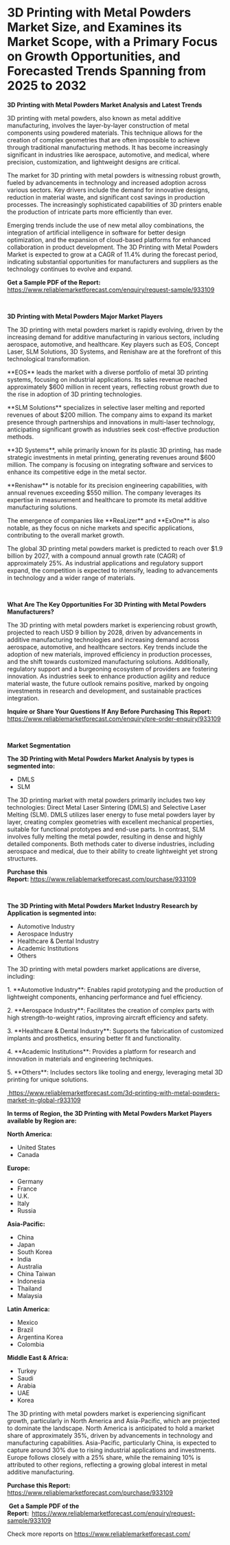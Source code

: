 <p><h1>3D Printing with Metal Powders Market Size, and Examines its Market Scope, with a Primary Focus on Growth Opportunities, and Forecasted Trends Spanning from 2025 to 2032</h1></p><p><strong>3D Printing with Metal Powders Market Analysis and Latest Trends</strong></p>
<p><p>3D printing with metal powders, also known as metal additive manufacturing, involves the layer-by-layer construction of metal components using powdered materials. This technique allows for the creation of complex geometries that are often impossible to achieve through traditional manufacturing methods. It has become increasingly significant in industries like aerospace, automotive, and medical, where precision, customization, and lightweight designs are critical.</p><p>The market for 3D printing with metal powders is witnessing robust growth, fueled by advancements in technology and increased adoption across various sectors. Key drivers include the demand for innovative designs, reduction in material waste, and significant cost savings in production processes. The increasingly sophisticated capabilities of 3D printers enable the production of intricate parts more efficiently than ever.</p><p>Emerging trends include the use of new metal alloy combinations, the integration of artificial intelligence in software for better design optimization, and the expansion of cloud-based platforms for enhanced collaboration in product development. The 3D Printing with Metal Powders Market is expected to grow at a CAGR of 11.4% during the forecast period, indicating substantial opportunities for manufacturers and suppliers as the technology continues to evolve and expand.</p></p>
<p><strong>Get a Sample PDF of the Report:&nbsp;</strong> <a href="https://www.reliablemarketforecast.com/enquiry/request-sample/933109?utm_campaign=3361&utm_medium=2&utm_source=Github&utm_content=ia&utm_term=21032025&utm_id=3d-printing-with-metal-powders">https://www.reliablemarketforecast.com/enquiry/request-sample/933109</a></p>
<p>&nbsp;</p>
<p><strong>3D Printing with Metal Powders Major Market Players</strong></p>
<p><p>The 3D printing with metal powders market is rapidly evolving, driven by the increasing demand for additive manufacturing in various sectors, including aerospace, automotive, and healthcare. Key players such as EOS, Concept Laser, SLM Solutions, 3D Systems, and Renishaw are at the forefront of this technological transformation.</p><p>**EOS** leads the market with a diverse portfolio of metal 3D printing systems, focusing on industrial applications. Its sales revenue reached approximately $600 million in recent years, reflecting robust growth due to the rise in adoption of 3D printing technologies.</p><p>**SLM Solutions** specializes in selective laser melting and reported revenues of about $200 million. The company aims to expand its market presence through partnerships and innovations in multi-laser technology, anticipating significant growth as industries seek cost-effective production methods.</p><p>**3D Systems**, while primarily known for its plastic 3D printing, has made strategic investments in metal printing, generating revenues around $600 million. The company is focusing on integrating software and services to enhance its competitive edge in the metal sector.</p><p>**Renishaw** is notable for its precision engineering capabilities, with annual revenues exceeding $550 million. The company leverages its expertise in measurement and healthcare to promote its metal additive manufacturing solutions.</p><p>The emergence of companies like **ReaLizer** and **ExOne** is also notable, as they focus on niche markets and specific applications, contributing to the overall market growth. </p><p>The global 3D printing metal powders market is predicted to reach over $1.9 billion by 2027, with a compound annual growth rate (CAGR) of approximately 25%. As industrial applications and regulatory support expand, the competition is expected to intensify, leading to advancements in technology and a wider range of materials.</p></p>
<p>&nbsp;</p>
<p><strong>What Are The Key Opportunities For 3D Printing with Metal Powders Manufacturers?</strong></p>
<p><p>The 3D printing with metal powders market is experiencing robust growth, projected to reach USD 9 billion by 2028, driven by advancements in additive manufacturing technologies and increasing demand across aerospace, automotive, and healthcare sectors. Key trends include the adoption of new materials, improved efficiency in production processes, and the shift towards customized manufacturing solutions. Additionally, regulatory support and a burgeoning ecosystem of providers are fostering innovation. As industries seek to enhance production agility and reduce material waste, the future outlook remains positive, marked by ongoing investments in research and development, and sustainable practices integration.</p></p>
<p><strong>Inquire or Share Your Questions If Any Before Purchasing This Report:</strong> <a href="https://www.reliablemarketforecast.com/enquiry/pre-order-enquiry/933109?utm_campaign=3361&utm_medium=2&utm_source=Github&utm_content=ia&utm_term=21032025&utm_id=3d-printing-with-metal-powders">https://www.reliablemarketforecast.com/enquiry/pre-order-enquiry/933109</a></p>
<p>&nbsp;</p>
<p><strong>Market Segmentation</strong></p>
<p><strong>The 3D Printing with Metal Powders Market Analysis by types is segmented into:</strong></p>
<p><ul><li>DMLS</li><li>SLM</li></ul></p>
<p><p>The 3D printing market with metal powders primarily includes two key technologies: Direct Metal Laser Sintering (DMLS) and Selective Laser Melting (SLM). DMLS utilizes laser energy to fuse metal powders layer by layer, creating complex geometries with excellent mechanical properties, suitable for functional prototypes and end-use parts. In contrast, SLM involves fully melting the metal powder, resulting in dense and highly detailed components. Both methods cater to diverse industries, including aerospace and medical, due to their ability to create lightweight yet strong structures.</p></p>
<p><strong>Purchase this Report:&nbsp;</strong><a href="https://www.reliablemarketforecast.com/purchase/933109?utm_campaign=3361&utm_medium=2&utm_source=Github&utm_content=ia&utm_term=21032025&utm_id=3d-printing-with-metal-powders">https://www.reliablemarketforecast.com/purchase/933109</a></p>
<p>&nbsp;</p>
<p><strong>The 3D Printing with Metal Powders Market Industry Research by Application is segmented into:</strong></p>
<p><ul><li>Automotive Industry</li><li>Aerospace Industry</li><li>Healthcare & Dental Industry</li><li>Academic Institutions</li><li>Others</li></ul></p>
<p><p>The 3D printing with metal powders market applications are diverse, including:</p><p>1. **Automotive Industry**: Enables rapid prototyping and the production of lightweight components, enhancing performance and fuel efficiency.</p><p>2. **Aerospace Industry**: Facilitates the creation of complex parts with high strength-to-weight ratios, improving aircraft efficiency and safety.</p><p>3. **Healthcare & Dental Industry**: Supports the fabrication of customized implants and prosthetics, ensuring better fit and functionality.</p><p>4. **Academic Institutions**: Provides a platform for research and innovation in materials and engineering techniques.</p><p>5. **Others**: Includes sectors like tooling and energy, leveraging metal 3D printing for unique solutions.</p></p>
<p><a href="https://www.reliablemarketforecast.com/3d-printing-with-metal-powders-market-in-global-r933109?utm_campaign=3361&utm_medium=2&utm_source=Github&utm_content=ia&utm_term=21032025&utm_id=3d-printing-with-metal-powders">&nbsp;https://www.reliablemarketforecast.com/3d-printing-with-metal-powders-market-in-global-r933109</a></p>
<p><strong>In terms of Region, the 3D Printing with Metal Powders Market Players available by Region are:</strong></p>
<p>
    <p> <strong> North America: </strong>
        <ul>
            <li>United States</li>
            <li>Canada</li>
        </ul>
        </p> 
    <p> <strong> Europe: </strong>
        <ul>
            <li>Germany</li>
            <li>France</li>
            <li>U.K.</li>
            <li>Italy</li>
            <li>Russia</li>
        </ul>
        </p> 
    <p> <strong> Asia-Pacific: </strong>
        <ul>
            <li>China</li>
            <li>Japan</li>
            <li>South Korea</li>
            <li>India</li>
            <li>Australia</li>
            <li>China Taiwan</li>
            <li>Indonesia</li>
            <li>Thailand</li>
            <li>Malaysia</li>
        </ul>
        </p> 
    <p> <strong> Latin America: </strong>
        <ul>
            <li>Mexico</li>
            <li>Brazil</li>
            <li>Argentina Korea</li>
            <li>Colombia</li>
        </ul>
        </p> 
    <p> <strong> Middle East & Africa: </strong>
        <ul>
            <li>Turkey</li>
            <li>Saudi</li>
            <li>Arabia</li>
            <li>UAE</li>
            <li>Korea</li>
        </ul>
    </p>
    </p>
<p><p>The 3D printing with metal powders market is experiencing significant growth, particularly in North America and Asia-Pacific, which are projected to dominate the landscape. North America is anticipated to hold a market share of approximately 35%, driven by advancements in technology and manufacturing capabilities. Asia-Pacific, particularly China, is expected to capture around 30% due to rising industrial applications and investments. Europe follows closely with a 25% share, while the remaining 10% is attributed to other regions, reflecting a growing global interest in metal additive manufacturing.</p></p>
<p><strong>Purchase this Report: </strong><a href="https://www.reliablemarketforecast.com/purchase/933109?utm_campaign=3361&utm_medium=2&utm_source=Github&utm_content=ia&utm_term=21032025&utm_id=3d-printing-with-metal-powders">https://www.reliablemarketforecast.com/purchase/933109</a></p>
<p>&nbsp;<strong>Get a Sample PDF of the Report:&nbsp;&nbsp;</strong><a href="https://www.reliablemarketforecast.com/enquiry/request-sample/933109?utm_campaign=3361&utm_medium=2&utm_source=Github&utm_content=ia&utm_term=21032025&utm_id=3d-printing-with-metal-powders">https://www.reliablemarketforecast.com/enquiry/request-sample/933109</a></p>
<p><strong></strong></p>
<p>Check more reports on <a href="https://www.reliablemarketforecast.com/?utm_campaign=3361&utm_medium=2&utm_source=Github&utm_content=ia&utm_term=21032025&utm_id=3d-printing-with-metal-powders">https://www.reliablemarketforecast.com/</a></p>